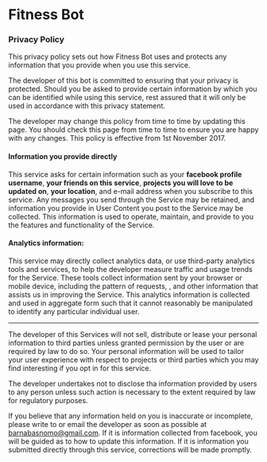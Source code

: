# Fitness Bot
### Privacy Policy
This privacy policy sets out how Fitness Bot uses and protects any information that you provide when you use this service.

The developer of this bot is committed to ensuring that your privacy is protected.  Should you be asked to provide certain information by which you can be identified while using this service, rest assured that it will only be used in accordance with this privacy statement.

The developer may change this policy from time to time by updating this page. You should check this page from time to time to ensure you are happy with any changes. This policy is effective from 1st November 2017.

#### Information you provide directly
 
This service asks for certain information such as your **facebook profile username**, **your friends on this service**, **projects you will love to be updated on**, **your location**, and e-mail address when you subscribe to this service. Any messages you send through the Service may be retained, and information you provide in User Content you post to the Service may be collected. This information is used to operate, maintain, and provide to you the features and functionality of the Service. 
 
 
#### Analytics information:
 
This service may directly collect analytics data, or use third-party analytics tools and services, to help the developer measure traffic and usage trends for the Service. These tools collect information sent by your browser or mobile device, including the pattern of requests, , and other information that assists us in improving the Service. This analytics information is collected and used in aggregate form such that it cannot reasonably be manipulated to identify any particular individual user.


___
The developer of this Services will not sell, distribute or lease your personal information to third parties unless granted permission by the user or are required by law to do so. Your personal information will be used to tailor your user experience with respect to projects or third parties which you may find interesting if you opt in for this service.

The developer undertakes not to disclose tha information provided by users to any person unless such action is necessary to the extent required by law for regulatory purposes.

If you believe that any information held on you is inaccurate or incomplete, please write to or email the developer as soon as possible at <a href="mailto:barnabasnomo@gmail.com">barnabasnomo@gmail.com</a>. If it is information collected from facebook, you will be guided as to how to update this information. If it is information you submitted directly through this service, corrections will be made promptly.